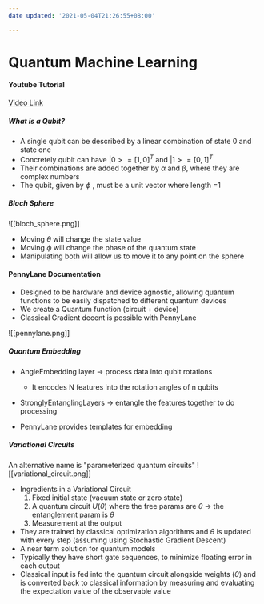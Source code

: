 ```yaml
---
date updated: '2021-05-04T21:26:55+08:00'

---
```


# Quantum Machine Learning

#### Youtube Tutorial

[Video Link](https://www.youtube.com/watch?v=qCRB0pPkmuc)

##### What is a Qubit?

- A single qubit can be described by a linear combination of state 0 and state one
- Concretely qubit can have $|0> = [1,0]^T \text{ and } |1> = [0,1]^T$
- Their combinations are added together by $\alpha$ and $\beta$, where they are complex numbers
- The qubit, given by $\phi$ , must be a unit vector where length =1

##### Bloch Sphere

![[bloch_sphere.png]]

- Moving $\theta$ will change the state value
- Moving $\phi$ will change the phase of the quantum state
- Manipulating both will allow us to move it to any point on the sphere

#### PennyLane Documentation

- Designed to be hardware and device agnostic, allowing quantum functions to be easily dispatched to different quantum devices
- We create a Quantum function (circuit + device)
- Classical Gradient decent is possible with PennyLane

![[pennylane.png]]

##### Quantum Embedding

- AngleEmbedding layer -> process data into qubit rotations
  - It encodes N features into the rotation angles of n qubits

- StronglyEntanglingLayers -> entangle the features together to do processing

- PennyLane provides templates for embedding

##### Variational Circuits

An alternative name is "parameterized quantum circuits"
![[variational_circuit.png]]

- Ingredients in a Variational Circuit
  1. Fixed initial state (vacuum state or zero state)
  2. A quantum circuit $U(\theta)$ where the free params are $\theta$ -> the entanglement param is $\theta$
  3. Measurement at the output
- They are trained by classical optimization algorithms and $\theta$ is updated with every step (assuming using Stochastic Gradient Descent)
- A near term solution for quantum models
- Typically they have short gate sequences, to minimize floating error in each output
- Classical input is fed into the quantum circuit alongside weights ($\theta$) and is converted back to classical information by measuring and evaluating the expectation value of the observable value

